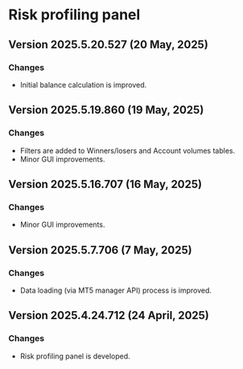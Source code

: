 # Risk profiling panel

## Version 2025.5.20.527 (20 May, 2025)
### Changes
* Initial balance calculation is improved.

## Version 2025.5.19.860 (19 May, 2025)
### Changes
* Filters are added to Winners/losers and Account volumes tables.
* Minor GUI improvements.

## Version 2025.5.16.707 (16 May, 2025)
### Changes
* Minor GUI improvements.

## Version 2025.5.7.706 (7 May, 2025)
### Changes
* Data loading (via MT5 manager API) process is improved.

## Version 2025.4.24.712 (24 April, 2025)
### Changes
* Risk profiling panel is developed.
